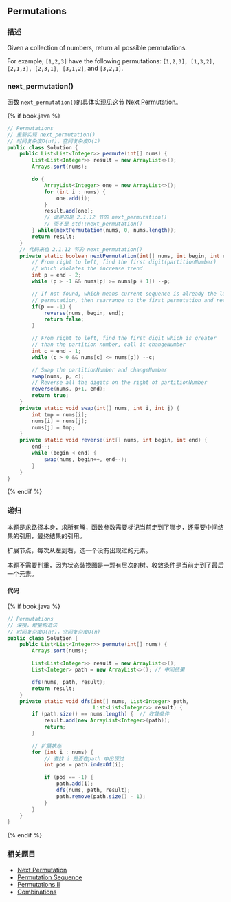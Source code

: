 ## Permutations



### 描述

Given a collection of numbers, return all possible permutations.

For example,
`[1,2,3]` have the following permutations:
`[1,2,3], [1,3,2], [2,1,3], [2,3,1], [3,1,2]`, and `[3,2,1]`.


### next_permutation()

函数 `next_permutation()`的具体实现见这节 [Next Permutation](../linear-list/array/next-permutation.md)。

{% if book.java %}
```java
// Permutations
// 重新实现 next_permutation()
// 时间复杂度O(n!)，空间复杂度O(1)
public class Solution {
    public List<List<Integer>> permute(int[] nums) {
        List<List<Integer>> result = new ArrayList<>();
        Arrays.sort(nums);

        do {
            ArrayList<Integer> one = new ArrayList<>();
            for (int i : nums) {
                one.add(i);
            }
            result.add(one);
            // 调用的是 2.1.12 节的 next_permutation()
            // 而不是 std::next_permutation()
        } while(nextPermutation(nums, 0, nums.length));
        return result;
    }
    // 代码来自 2.1.12 节的 next_permutation()
    private static boolean nextPermutation(int[] nums, int begin, int end) {
        // From right to left, find the first digit(partitionNumber)
        // which violates the increase trend
        int p = end - 2;
        while (p > -1 && nums[p] >= nums[p + 1]) --p;

        // If not found, which means current sequence is already the largest
        // permutation, then rearrange to the first permutation and return false
        if(p == -1) {
            reverse(nums, begin, end);
            return false;
        }

        // From right to left, find the first digit which is greater
        // than the partition number, call it changeNumber
        int c = end - 1;
        while (c > 0 && nums[c] <= nums[p]) --c;

        // Swap the partitionNumber and changeNumber
        swap(nums, p, c);
        // Reverse all the digits on the right of partitionNumber
        reverse(nums, p+1, end);
        return true;
    }
    private static void swap(int[] nums, int i, int j) {
        int tmp = nums[i];
        nums[i] = nums[j];
        nums[j] = tmp;
    }
    private static void reverse(int[] nums, int begin, int end) {
        end--;
        while (begin < end) {
            swap(nums, begin++, end--);
        }
    }
}
```
{% endif %}

### 递归

本题是求路径本身，求所有解，函数参数需要标记当前走到了哪步，还需要中间结果的引用，最终结果的引用。

扩展节点，每次从左到右，选一个没有出现过的元素。

本题不需要判重，因为状态装换图是一颗有层次的树。收敛条件是当前走到了最后一个元素。


#### 代码

{% if book.java %}
```java
// Permutations
// 深搜，增量构造法
// 时间复杂度O(n!)，空间复杂度O(n)
public class Solution {
    public List<List<Integer>> permute(int[] nums) {
        Arrays.sort(nums);

        List<List<Integer>> result = new ArrayList<>();
        List<Integer> path = new ArrayList<>(); // 中间结果

        dfs(nums, path, result);
        return result;
    }
    private static void dfs(int[] nums, List<Integer> path,
                            List<List<Integer>> result) {
        if (path.size() == nums.length) {  // 收敛条件
            result.add(new ArrayList<Integer>(path));
            return;
        }

        // 扩展状态
        for (int i : nums) {
            // 查找 i 是否在path 中出现过
            int pos = path.indexOf(i);

            if (pos == -1) {
                path.add(i);
                dfs(nums, path, result);
                path.remove(path.size() - 1);
            }
        }
    }
}
```
{% endif %}

### 相关题目

* [Next Permutation](next-permutation.md)
* [Permutation Sequence](permutation-sequence.md)
* [Permutations II](permutations-ii.md)
* [Combinations](combinations.md)
